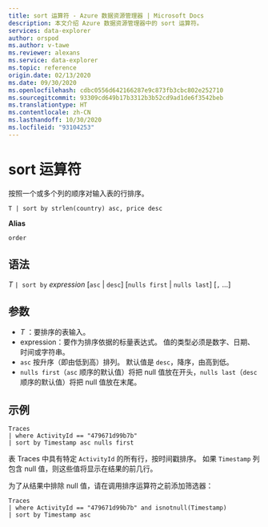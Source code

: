 ```yaml
---
title: sort 运算符 - Azure 数据资源管理器 | Microsoft Docs
description: 本文介绍 Azure 数据资源管理器中的 sort 运算符。
services: data-explorer
author: orspod
ms.author: v-tawe
ms.reviewer: alexans
ms.service: data-explorer
ms.topic: reference
origin.date: 02/13/2020
ms.date: 09/30/2020
ms.openlocfilehash: cdbc0556d642166287e9c873fb3cbc802e252710
ms.sourcegitcommit: 93309cd649b17b3312b3b52cd9ad1de6f3542beb
ms.translationtype: HT
ms.contentlocale: zh-CN
ms.lasthandoff: 10/30/2020
ms.locfileid: "93104253"
---
```

# <a name="sort-operator"></a>sort 运算符 

按照一个或多个列的顺序对输入表的行排序。

```kusto
T | sort by strlen(country) asc, price desc
```

**Alias**

`order`

## <a name="syntax"></a>语法

*T* `| sort by` *expression* [`asc` | `desc`] [`nulls first` | `nulls last`] [`,` ...]

## <a name="arguments"></a>参数

* *T* ：要排序的表输入。
* expression：要作为排序依据的标量表达式。 值的类型必须是数字、日期、时间或字符串。
* `asc` 按升序（即由低到高）排列。 默认值是 `desc`，降序，由高到低。
* `nulls first`（`asc` 顺序的默认值）将把 null 值放在开头，`nulls last`（`desc` 顺序的默认值）将把 null 值放在末尾。

## <a name="example"></a>示例

```kusto
Traces
| where ActivityId == "479671d99b7b"
| sort by Timestamp asc nulls first
```

表 Traces 中具有特定 `ActivityId` 的所有行，按时间戳排序。 如果 `Timestamp` 列包含 null 值，则这些值将显示在结果的前几行。

为了从结果中排除 null 值，请在调用排序运算符之前添加筛选器：

```kusto
Traces
| where ActivityId == "479671d99b7b" and isnotnull(Timestamp)
| sort by Timestamp asc
```